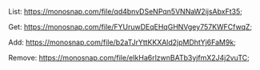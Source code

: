 List: https://monosnap.com/file/qd4bnvDSeNPqn5VNNaW2ijsAbxFt35;

Get: https://monosnap.com/file/FYUruwDEqEHqGHNVgey757KWFCfwqZ;

Add: https://monosnap.com/file/b2aTJrYttKKXAld2jpMDhtYj6FaM9k;

Remove: https://monosnap.com/file/eIkHa6rlzwnBATb3yjfmX2J4j2vuTC;